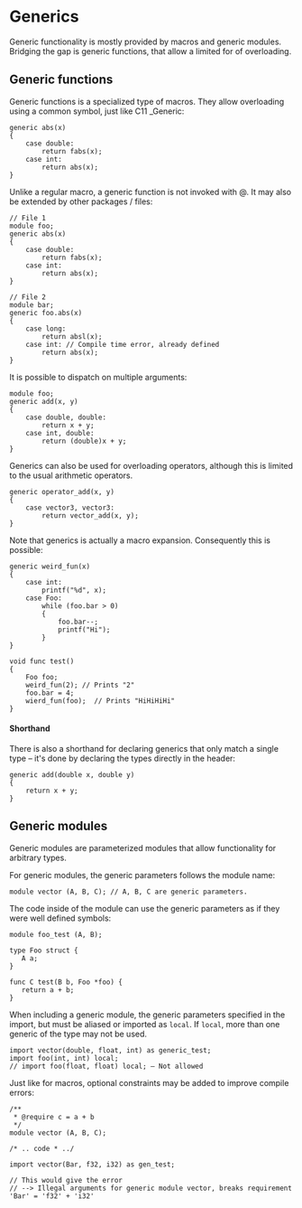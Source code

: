 # Generics

Generic functionality is mostly provided by macros and generic modules. Bridging the gap is generic functions, that allow a limited for of overloading.

## Generic functions

Generic functions is a specialized type of macros. They allow overloading using a common symbol, just like C11 _Generic:

```
generic abs(x)
{
    case double:
        return fabs(x);
    case int:
        return abs(x);
}
```

Unlike a regular macro, a generic function is not invoked with @. It may also be extended by other packages / files:

```
// File 1
module foo;
generic abs(x)
{
    case double:
        return fabs(x);
    case int:
        return abs(x);
}

// File 2
module bar;
generic foo.abs(x)
{
    case long:
        return absl(x);
    case int: // Compile time error, already defined
        return abs(x);
}
```

It is possible to dispatch on multiple arguments:

```
module foo;
generic add(x, y)
{
    case double, double:
        return x + y;
    case int, double:
        return (double)x + y;
}
```

Generics can also be used for overloading operators, although this is limited to the usual arithmetic operators.

```
generic operator_add(x, y)
{
    case vector3, vector3:
        return vector_add(x, y);
}
```


Note that generics is actually a macro expansion. Consequently this is possible:

```
generic weird_fun(x)
{
    case int:
        printf("%d", x);
    case Foo:
        while (foo.bar > 0)
        {
            foo.bar--;
            printf("Hi");
        }
}

void func test()
{
    Foo foo;
    weird_fun(2); // Prints "2"
    foo.bar = 4;
    wierd_fun(foo);  // Prints "HiHiHiHi"
}
```

#### Shorthand

There is also a shorthand for declaring generics that only match a single type – it's done by declaring the types directly in the header:

```
generic add(double x, double y)
{
    return x + y;
}
```

## Generic modules

Generic modules are parameterized modules that allow functionality for arbitrary types.

For generic modules, the generic parameters follows the module name:

```
module vector (A, B, C); // A, B, C are generic parameters.
```

The code inside of the module can use the generic parameters as if they were well defined symbols:

```
module foo_test (A, B);

type Foo struct {
   A a;
}

func C test(B b, Foo *foo) {
   return a + b;
}
```

When including a generic module, the generic parameters specified in the import, but must be aliased or imported as `local`. If `local`, more than one generic of the type may not be used.

```
import vector(double, float, int) as generic_test;
import foo(int, int) local;
// import foo(float, float) local; – Not allowed
```

Just like for macros, optional constraints may be added to improve compile errors:

```
/**
 * @require c = a + b
 */ 
module vector (A, B, C);

/* .. code * ../
```

```
import vector(Bar, f32, i32) as gen_test;

// This would give the error 
// --> Illegal arguments for generic module vector, breaks requirement 'Bar' = 'f32' + 'i32'
```

